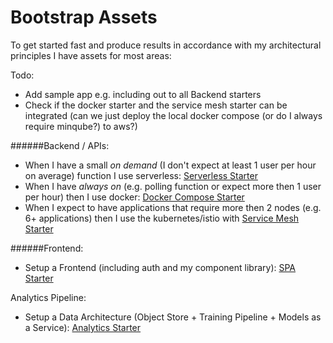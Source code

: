 # Bootstrap Assets

To get started fast and produce results in accordance with my architectural principles I have assets for most areas:

Todo: 
* Add sample app e.g. including out to all Backend starters
* Check if the docker starter and the service mesh starter can be integrated (can we just deploy the local docker compose (or do I always require minqube?)  to aws?)

######Backend / APIs:
* When I have a small *on demand* (I don't expect at least 1 user per hour on average) function I use serverless: [Serverless Starter](#) 
* When I have *always on* (e.g. polling function or expect more then 1 user per hour) then I use docker: [Docker Compose Starter](#) 
* When I expect to have applications that require more then 2 nodes (e.g. 6+ applications) then I use the kubernetes/istio with [Service Mesh Starter](https://github.com/denseidel/cloud-setup)

######Frontend: 
* Setup a Frontend \(including auth and my component library\): [SPA Starter](#)

Analytics Pipeline:
* Setup a Data Architecture \(Object Store + Training Pipeline + Models as a Service\): [Analytics Starter](#)



